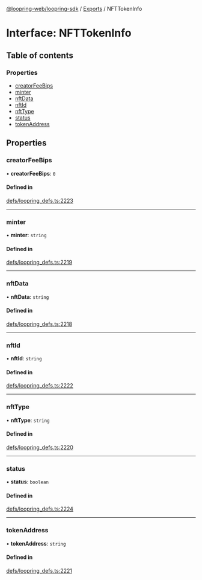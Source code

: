 [@loopring-web/loopring-sdk](../README.md) / [Exports](../modules.md) / NFTTokenInfo

# Interface: NFTTokenInfo

## Table of contents

### Properties

- [creatorFeeBips](NFTTokenInfo.md#creatorfeebips)
- [minter](NFTTokenInfo.md#minter)
- [nftData](NFTTokenInfo.md#nftdata)
- [nftId](NFTTokenInfo.md#nftid)
- [nftType](NFTTokenInfo.md#nfttype)
- [status](NFTTokenInfo.md#status)
- [tokenAddress](NFTTokenInfo.md#tokenaddress)

## Properties

### creatorFeeBips

• **creatorFeeBips**: ``0``

#### Defined in

[defs/loopring_defs.ts:2223](https://github.com/Loopring/loopring_sdk/blob/c031084/src/defs/loopring_defs.ts#L2223)

___

### minter

• **minter**: `string`

#### Defined in

[defs/loopring_defs.ts:2219](https://github.com/Loopring/loopring_sdk/blob/c031084/src/defs/loopring_defs.ts#L2219)

___

### nftData

• **nftData**: `string`

#### Defined in

[defs/loopring_defs.ts:2218](https://github.com/Loopring/loopring_sdk/blob/c031084/src/defs/loopring_defs.ts#L2218)

___

### nftId

• **nftId**: `string`

#### Defined in

[defs/loopring_defs.ts:2222](https://github.com/Loopring/loopring_sdk/blob/c031084/src/defs/loopring_defs.ts#L2222)

___

### nftType

• **nftType**: `string`

#### Defined in

[defs/loopring_defs.ts:2220](https://github.com/Loopring/loopring_sdk/blob/c031084/src/defs/loopring_defs.ts#L2220)

___

### status

• **status**: `boolean`

#### Defined in

[defs/loopring_defs.ts:2224](https://github.com/Loopring/loopring_sdk/blob/c031084/src/defs/loopring_defs.ts#L2224)

___

### tokenAddress

• **tokenAddress**: `string`

#### Defined in

[defs/loopring_defs.ts:2221](https://github.com/Loopring/loopring_sdk/blob/c031084/src/defs/loopring_defs.ts#L2221)
